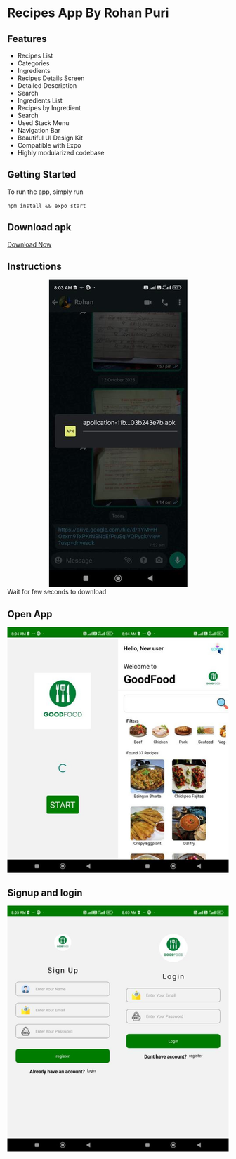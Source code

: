# Recipes App By Rohan Puri
## Features

- Recipes List
- Categories
- Ingredients
- Recipes Details Screen
- Detailed Description
- Search
- Ingredients List
- Recipes by Ingredient
- Search
- Used Stack Menu
- Navigation Bar
- Beautiful UI Design Kit
- Compatible with Expo
- Highly modularized codebase

## Getting Started

To run the app, simply run

`npm install && expo start`

## Download apk

<a href="https://drive.google.com/file/d/1YMwHOzxm9TxPKrNSNoEfPtuSqiVQPygk/view?usp=drivesdk"> Download Now </a>

## Instructions

<center><img src="./11.jpg" /></center>
Wait for few seconds to download

## Open App
<center><img src="./join1.jpg" /></center>

## Signup and login

<center><img src="./join2.jpg" /></center>

